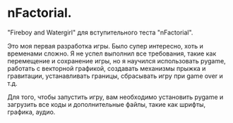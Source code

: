 # nFactorial.
"Fireboy and Watergirl" для вступительного теста "nFactorial".

Это моя первая разработка игры. Было супер интересно, хоть и временами сложно. 
Я не успел выполнил все требования, такие как перемещение и сохранение игры, но я научился использовать pygame, работать с векторной графикой, создавать механизмы прыжка и гравитации, устанавливать границы, сбрасывать игру при game over и т.д.

Для того, чтобы запустить игру, вам необходимо установить pygame и загрузить все коды и дополнительные файлы, такие как шрифты, графика, аудио.
